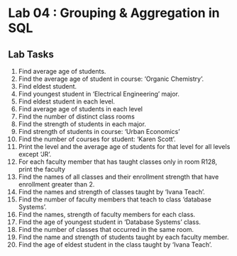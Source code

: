 # Lab 04 : Grouping & Aggregation in SQL

## Lab Tasks
1. Find average age of students.
2. Find the average age of student in course: ‘Organic Chemistry’.
3. Find eldest student.
4. Find youngest student in ‘Electrical Engineering’ major.
5. Find eldest student in each level.
6. Find average age of students in each level
7. Find the number of distinct class rooms
8. Find the strength of students in each major.
9. Find strength of students in course: ‘Urban Economics’
10. Find the number of courses for student: ‘Karen Scott’.
11. Print the level and the average age of students for that level for all levels except ‘JR’.
12. For each faculty member that has taught classes only in room R128, print the faculty
13. Find the names of all classes and their enrollment strength that have enrollment greater than 2.
14. Find the names and strength of classes taught by ‘Ivana Teach’.
15. Find the number of faculty members that teach to class ‘database Systems’.
16. Find the names, strength of faculty members for each class.
17. Find the age of youngest student in ‘Database Systems’ class.
18. Find the number of classes that occurred in the same room.
19. Find the name and strength of students taught by each faculty member.
20. Find the age of eldest student in the class taught by ‘Ivana Teach’.